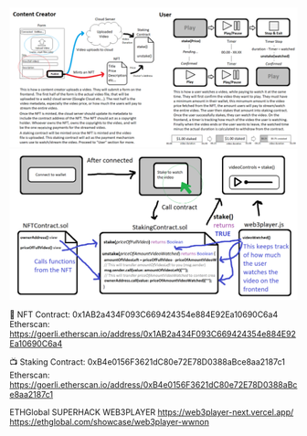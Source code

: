 ![Alt text](image-1.png)
![Alt text](image.png)

📝 NFT Contract: 0x1AB2a434F093C669424354e884E92Ea10690C6a4
Etherscan: https://goerli.etherscan.io/address/0x1AB2a434F093C669424354e884E92Ea10690C6a4

📺 Staking Contract: 0xB4e0156F3621dC80e72E78D0388aBce8aa2187c1
Etherscan: https://goerli.etherscan.io/address/0xB4e0156F3621dC80e72E78D0388aBce8aa2187c1

ETHGlobal SUPERHACK WEB3PLAYER
https://web3player-next.vercel.app/
https://ethglobal.com/showcase/web3player-wwnon
